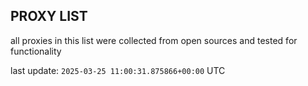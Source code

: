 ## PROXY LIST

all proxies in this list were collected from open sources and tested for functionality

last update: `2025-03-25 11:00:31.875866+00:00` UTC